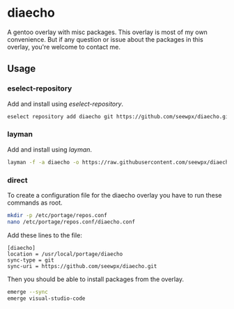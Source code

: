 # diaecho
A gentoo overlay with misc packages. This overlay is most of my own convenience. But if any question or issue about the packages in this overlay, you're welcome to contact me.


## Usage
### eselect-repository
Add and install using *eselect-repository*.

```bash
eselect repository add diaecho git https://github.com/seewpx/diaecho.git
```

### layman

Add and install using *layman*.

```bash
layman -f -a diaecho -o https://raw.githubusercontent.com/seewpx/diaecho/master/overlay.xml
```

### direct

To create a configuration file for the diaecho overlay you have to run these commands as root.

```bash
mkdir -p /etc/portage/repos.conf
nano /etc/portage/repos.conf/diaecho.conf
```

Add these lines to the file:

```
[diaecho]
location = /usr/local/portage/diaecho
sync-type = git
sync-uri = https://github.com/seewpx/diaecho.git
```

Then you should be able to install packages from the overlay.

```bash
emerge --sync
emerge visual-studio-code
```
